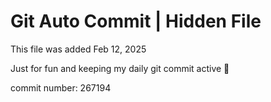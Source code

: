 # Git Auto Commit | Hidden File

This file was added Feb 12, 2025

Just for fun and keeping my daily git commit active 🤪

commit number: 267194
